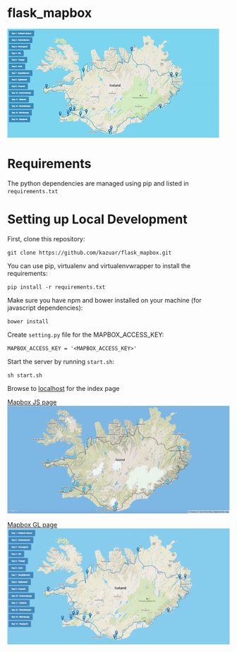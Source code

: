 # flask_mapbox

![](doc/mapbox_gl.gif)

Requirements
============

The python dependencies are managed using pip and listed in
`requirements.txt`

Setting up Local Development
============================

First, clone this repository:

    git clone https://github.com/kazuar/flask_mapbox.git

You can use pip, virtualenv and virtualenvwrapper to install the requirements:

    pip install -r requirements.txt
 
Make sure you have npm and bower installed on your machine (for javascript dependencies):

    bower install

Create `setting.py` file for the MAPBOX_ACCESS_KEY:

	MAPBOX_ACCESS_KEY = '<MAPBOX_ACCESS_KEY>'	

Start the server by running `start.sh`:

	sh start.sh

Browse to [localhost](http://127.0.0.1:5000) for the index page

[Mapbox JS page](http://127.0.0.1:5000/mapbox_js)
![](doc/mapbox_js.png)

[Mapbox GL page](http://127.0.0.1:5000/mapbox_gl)
![](doc/mapbox_gl.png)
